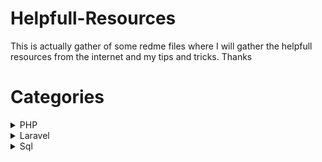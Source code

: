 # Helpfull-Resources
This is actually gather of some redme files where I will gather the helpfull resources from the internet and my tips and tricks. Thanks

# Categories
<details>
<summary>PHP</summary>

</details>
<details>
<summary>Laravel</summary>

</details>
<details>
<summary>Sql</summary>
<ol>
  <li>Sql Injection</li>
</ol>
</details>

